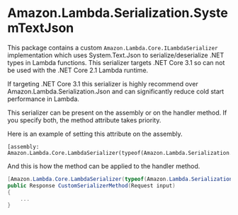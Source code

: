 # Amazon.Lambda.Serialization.SystemTextJson

This package contains a custom `Amazon.Lambda.Core.ILambdaSerializer` implementation which uses System.Text.Json to 
serialize/deserialize .NET types in Lambda functions. This serializer targets .NET Core 3.1 so can not be used with 
the .NET Core 2.1 Lambda runtime.

If targeting .NET Core 3.1 this serializer is highly recommend over Amazon.Lambda.Serialization.Json and can significantly reduce
cold start performance in Lambda.

This serializer can be present on the assembly or on the handler method. If you specify both, the method attribute takes priority.

Here is an example of setting this attribute on the assembly.
```
[assembly: Amazon.Lambda.Core.LambdaSerializer(typeof(Amazon.Lambda.Serialization.SystemTextJson.LambdaJsonSerializer))]
```

And this is how the method can be applied to the handler method.
```csharp
[Amazon.Lambda.Core.LambdaSerializer(typeof(Amazon.Lambda.Serialization.SystemTextJson.LambdaJsonSerializer))]
public Response CustomSerializerMethod(Request input)
{
    ...
}
```
